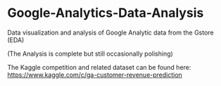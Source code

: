 # Google-Analytics-Data-Analysis
Data visualization and analysis of Google Analytic data from the Gstore (EDA)

(The Analysis is complete but still occasionally polishing)

The Kaggle competition and related dataset can be found here: https://www.kaggle.com/c/ga-customer-revenue-prediction
